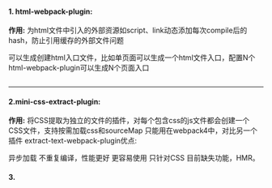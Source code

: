 #### 1. html-webpack-plugin: 
**作用:**
为html文件中引入的外部资源如script、link动态添加每次compile后的hash，防止引用缓存的外部文件问题

可以生成创建html入口文件，比如单页面可以生成一个html文件入口，配置N个html-webpack-plugin可以生成N个页面入口

```

```

---

#### 2.mini-css-extract-plugin:
**作用:**
将CSS提取为独立的文件的插件，对每个包含css的js文件都会创建一个CSS文件，支持按需加载css和sourceMap
只能用在webpack4中，对比另一个插件 extract-text-webpack-plugin优点:

异步加载
不重复编译，性能更好
更容易使用
只针对CSS
目前缺失功能，HMR。

#### 3. 
